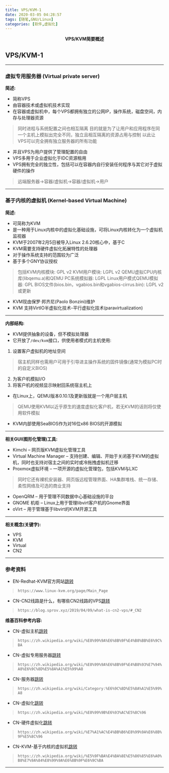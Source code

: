 ```yaml
---
title: VPS/KVM-1
date: 2020-03-05 04:28:57
tags: [随笔,GNU/Linux]
categories: [软件,虚拟化]
---
```


<center><strong>VPS/KVM简要概述</strong></center>

<!-- more -->

## VPS/KVM-1

---

### 虚拟专用服务器 (Virtual private server)

**简述:**

* 简称VPS
* 由容器技术或虚拟机技术实现
* 在容器或虚拟机中，每个VPS都拥有独立的公网IP，操作系统，磁盘空间，内存与处理器资源
> 同时进程与系统配置之间也相互隔离
> 目的就是为了让用户和应用程序在同一个主机上模拟出完全不同，独立且相互隔离的资源占用与控制
> 以此让VPS可以完全拥有独立服务器的所有功能
* 并且VPS为用户提供了管理配置的自由
* VPS多用于企业虚拟化于IDC资源租用
* VPS拥有完全的独立性，包括可以在容器内自行安装任何程序与其它对于虚拟硬件的操作
> 远端服务器->容器/虚拟机->容器/虚拟机->用户

---

### 基于内核的虚拟机 (Kernel-based Virtual Machine)

**简述:**

* 可简称为KVM
* 是一种用于Linux内核中的虚拟化基础设施，可将Linux内核转化为一个虚拟机监视器
* KVM于2007年2月5日被导入Linux 2.6.20核心中，基于C
* KVM需要支持硬件虚拟化拓展特性的处理器
* 对于操作系统支持的范围较为广泛
* 基于多个GNY协议授权
> 包括KVM内核模块: GPL v2
> KVM用户模块: LGPL v2
> QEMU虚拟CPU内核库(libqemu.a)和QEMU PC系统模拟器: LGPL
> Linux用户模式QEMU模拟器: GPL
> BIOS文件(bios.bin，vgabios.bin和vgabios-cirrus.bin): LGPL v2或更新
* KVM现由保罗·邦齐尼(Paolo Bonzini)维护
* KVM 支持VirtIO半虚拟化技术-平行虚拟化技术(paravirtualization)

---

**内部结构:**

* KVM提供抽象的设备，但不模拟处理器
* 它开放了`/dev/kvm`接口，供使用者模式的主机使用:
1. 设置客户虚拟机的地址空间
> 宿主机同样也需用户可用于引导进主操作系统的固件镜像(通常为模拟PC时的自定义BIOS)
2. 为客户机模拟I/O
3. 将客户机的视频显示映射回系统宿主机上

* 在Linux上，QEMU版本0.10.1及更新版就是一个用户层主机
> QEMU使用KVM以近乎原生的速度虚拟化客户机，若无KVM的话则将仅使用软件模拟
* KVM内部使用SeaBIOS作为对16位x86 BIOS的开源模拟

---

**相关GUI(图形化管理)工具:**

* Kimchi – 网页版KVM虚拟化管理工具
* Virtual Machine Manager – 支持创建、编辑、开始于关闭基于KVM的虚拟机，同时也支持对宿主之间的实时或冷拖拽虚拟机迁移
* Proxmox虚拟环境 – 一项开源的虚拟化管理包，包括KVM与LXC
> 同时它还有裸机安装器、网页版远程管理界面、HA集群堆栈、统一存储、柔性网络及可选的商业支持
* OpenQRM – 用于管理不同数据中心基础设施的平台
* GNOME 机柜 – Linux上用于管理libvirt客户机的Gnome界面
* oVirt – 用于管理基于libvirt的KVM开源工具

---

**相关概念(关键字):**

* VPS
* KVM
* Virtual
* CN2

---

### 参考资料

* EN-Redhat-KVM官方网站[跳转](https://www.linux-kvm.org/page/Main_Page)
> `https://www.linux-kvm.org/page/Main_Page`

* CN-CN2线路是什么，有哪些CN2线路的VPS[跳转](https://blog.sprov.xyz/2019/04/09/what-is-cn2-vps/#_CN2)
> `https://blog.sprov.xyz/2019/04/09/what-is-cn2-vps/#_CN2`

**维基百科参考内容:**

* CN-虚拟主机[跳转](https://zh.wikipedia.org/wiki/%E8%99%9A%E6%8B%9F%E4%B8%BB%E6%9C%BA)
> `https://zh.wikipedia.org/wiki/%E8%99%9A%E6%8B%9F%E4%B8%BB%E6%9C%BA`

* CN-虚拟专用服务器[跳转](https://zh.wikipedia.org/wiki/%E8%99%9A%E6%8B%9F%E4%B8%93%E7%94%A8%E6%9C%8D%E5%8A%A1%E5%99%A8)
> `https://zh.wikipedia.org/wiki/%E8%99%9A%E6%8B%9F%E4%B8%93%E7%94%A8%E6%9C%8D%E5%8A%A1%E5%99%A8`

* CN-服务器[跳转](https://zh.wikipedia.org/wiki/Category:%E6%9C%8D%E5%8A%A1%E5%99%A8)
> `https://zh.wikipedia.org/wiki/Category:%E6%9C%8D%E5%8A%A1%E5%99%A8`

* CN-虚拟化[跳转](https://zh.wikipedia.org/wiki/%E8%99%9B%E6%93%AC%E5%8C%96)
> `https://zh.wikipedia.org/wiki/%E8%99%9B%E6%93%AC%E5%8C%96`

* CN-硬件虚拟化[跳转](https://zh.wikipedia.org/wiki/%E7%A1%AC%E4%BB%B6%E8%99%9A%E6%8B%9F%E5%8C%96)
> `https://zh.wikipedia.org/wiki/%E7%A1%AC%E4%BB%B6%E8%99%9A%E6%8B%9F%E5%8C%96`

* CN-KVM-基于内核的虚拟机[跳转](https://zh.wikipedia.org/wiki/%E5%9F%BA%E4%BA%8E%E5%86%85%E6%A0%B8%E7%9A%84%E8%99%9A%E6%8B%9F%E6%9C%BA)
> `https://zh.wikipedia.org/wiki/%E5%9F%BA%E4%BA%8E%E5%86%85%E6%A0%B8%E7%9A%84%E8%99%9A%E6%8B%9F%E6%9C%BA`

---



